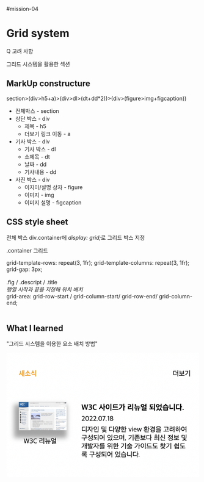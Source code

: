 #mission-04

<h1>Grid system</h1>

Q 고려 사항

그리드 시스템을 활용한 섹션

<h2>MarkUp constructure</h2>

section>(div>h5+a)>(div>dl>(dt+dd*2))>(div>(figure>img+figcaption))

- 전체박스 - section </br>
- 상단 박스 - div
  - 제목 - h5</br>
  - 더보기 링크 이동 - a</br> 
- 기사 박스 - div</br>
  - 기사 박스 - dl
  - 소제목 - dt
  - 날짜 - dd
  - 기사내용 - dd
- 사진 박스 - div
  - 이지미/설명 상자 - figure
  - 이미지 - img
  - 이미지 설명 - figcaption


<h2>CSS style sheet</h2>

전체 박스 div.container에 
<em>display: grid;</em>로 그리드 박스 지정</br>
<p>.container 그리드</p>
grid-template-rows: repeat(3, 1fr);
grid-template-columns: repeat(3, 1fr);
grid-gap: 3px; </br>
</br>
.fig / .descript / .title 
</br>
<em>행열 시작과 끝을 지정해 위치 배치</em>
</br>
grid-area: grid-row-start / grid-column-start/ grid-row-end/ grid-column-end; 
</br>
</br>

<h2>What I learned</h2>

"그리드 시스템을 이용한 요소 배치 방법"

<img src="./mission4.png">


